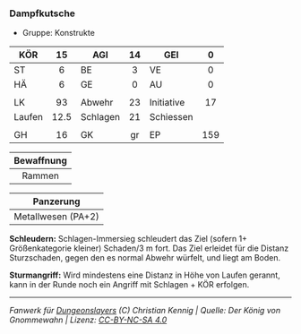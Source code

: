 ### Dampfkutsche

- Gruppe: Konstrukte

| KÖR    |  15  | AGI      | 14  | GEI        |  0  |
| ------ | :--: | -------- | :-: | ---------- | :-: |
| ST     |  6   | BE       |  3  | VE         |  0  |
| HÄ     |  6   | GE       |  0  | AU         |  0  |
|        |      |          |     |            |     |
| LK     |  93  | Abwehr   | 23  | Initiative | 17  |
| Laufen | 12.5 | Schlagen | 21  | Schiessen  |     |
|        |      |          |     |            |     |
| GH     |  16  | GK       | gr  | EP         | 159 |

| Bewaffnung |
| :--------: |
|   Rammen   |

|     Panzerung      |
| :----------------: |
| Metallwesen (PA+2) |

**Schleudern:** Schlagen-Immersieg schleudert das Ziel (sofern 1+ Größenkategorie kleiner) Schaden/3 m fort. Das Ziel erleidet für die Distanz Sturzschaden, gegen den es normal Abwehr würfelt, und liegt am Boden.

**Sturmangriff:** Wird mindestens eine Distanz in Höhe von Laufen gerannt, kann in der Runde noch ein Angriff mit Schlagen + KÖR erfolgen.

---

_Fanwerk für [Dungeonslayers](https://www.dungeonslayers.net/) (C) Christian Kennig | Quelle: Der König von Gnommewahn | Lizenz: [CC-BY-NC-SA 4.0](https://creativecommons.org/licenses/by-nc-sa/4.0/deed.de)_
